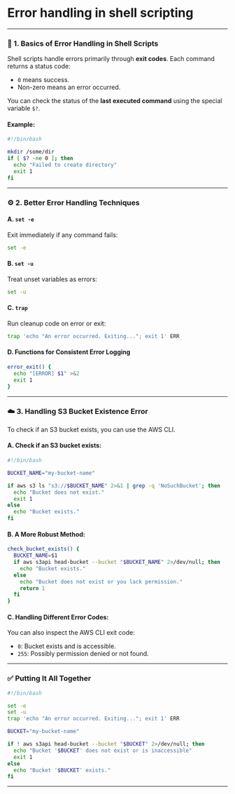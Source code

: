 # Error handling in shell scripting

---

### 🧱 1. **Basics of Error Handling in Shell Scripts**

Shell scripts handle errors primarily through **exit codes**. Each command returns a status code:

- `0` means success.
- Non-zero means an error occurred.

You can check the status of the **last executed command** using the special variable `$?`.

#### Example:
```bash
#!/bin/bash

mkdir /some/dir
if [ $? -ne 0 ]; then
  echo "Failed to create directory"
  exit 1
fi
```

---

### ⚙️ 2. **Better Error Handling Techniques**

#### A. `set -e`
Exit immediately if any command fails:
```bash
set -e
```

#### B. `set -u`
Treat unset variables as errors:
```bash
set -u
```

#### C. `trap`
Run cleanup code on error or exit:
```bash
trap 'echo "An error occurred. Exiting..."; exit 1' ERR
```

#### D. Functions for Consistent Error Logging
```bash
error_exit() {
  echo "[ERROR] $1" >&2
  exit 1
}
```

---

### ☁️ 3. **Handling S3 Bucket Existence Error**

To check if an S3 bucket exists, you can use the AWS CLI.

#### A. Check if an S3 bucket exists:
```bash
#!/bin/bash

BUCKET_NAME="my-bucket-name"

if aws s3 ls "s3://$BUCKET_NAME" 2>&1 | grep -q 'NoSuchBucket'; then
  echo "Bucket does not exist."
  exit 1
else
  echo "Bucket exists."
fi
```

#### B. A More Robust Method:
```bash
check_bucket_exists() {
  BUCKET_NAME=$1
  if aws s3api head-bucket --bucket "$BUCKET_NAME" 2>/dev/null; then
    echo "Bucket exists."
  else
    echo "Bucket does not exist or you lack permission."
    return 1
  fi
}
```

#### C. Handling Different Error Codes:
You can also inspect the AWS CLI exit code:
- `0`: Bucket exists and is accessible.
- `255`: Possibly permission denied or not found.

---

### ✅ Putting It All Together
```bash
#!/bin/bash

set -e
set -u
trap 'echo "An error occurred. Exiting..."; exit 1' ERR

BUCKET="my-bucket-name"

if ! aws s3api head-bucket --bucket "$BUCKET" 2>/dev/null; then
  echo "Bucket '$BUCKET' does not exist or is inaccessible"
  exit 1
else
  echo "Bucket '$BUCKET' exists."
fi
```

---
